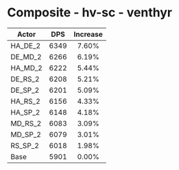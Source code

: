 # Composite - hv-sc - venthyr
| Actor | DPS | Increase |
|---|:---:|:---:|
|HA_DE_2|6349|7.60%|
|DE_MD_2|6266|6.19%|
|HA_MD_2|6222|5.44%|
|DE_RS_2|6208|5.21%|
|DE_SP_2|6201|5.09%|
|HA_RS_2|6156|4.33%|
|HA_SP_2|6148|4.18%|
|MD_RS_2|6083|3.09%|
|MD_SP_2|6079|3.01%|
|RS_SP_2|6018|1.98%|
|Base|5901|0.00%|
